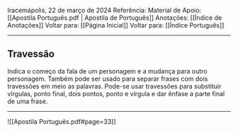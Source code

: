 Iracemápolis, 22 de março de 2024
Referência:
Material de Apoio: [[Apostila Português.pdf | Apostila de Português]]
Anotações: [[Índice de Anotações]]
Voltar para: [[Página Inicial]]
Voltar para: [[Índice Português]]
___________________
## Travessão
Indica o começo da fala de um personagem e a mudança para outro personagem. Também pode ser usado para separar frases com dois travessões em meio as palavras. Pode-se usar travessões para substituir vírgulas, ponto final, dois pontos, ponto e vírgula e dar ênfase a parte final de uma frase.
___________________

![[Apostila Português.pdf#page=33]]
